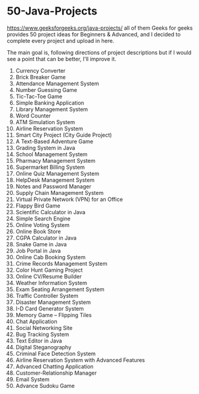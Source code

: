 # 50-Java-Projects
https://www.geeksforgeeks.org/java-projects/ all of them
Geeks for geeks provides 50 project ideas for Beginners & Advanced, and I decided to complete every project and upload in here.

The main goal is, following directions of project descriptions but if I would see a point that can be better, I'll improve it.

1. Currency Converter 
2. Brick Breaker Game
3. Attendance Management System
4. Number Guessing Game
5. Tic-Tac-Toe Game
6. Simple Banking Application
7. Library Management System 
8. Word Counter 
9. ATM Simulation System
10. Airline Reservation System
11. Smart City Project (City Guide Project)
12. A Text-Based Adventure Game
13. Grading System in Java
14. School Management System 
15. Pharmacy Management System
16. Supermarket Billing System
17. Online Quiz Management System
18. HelpDesk Management System
19. Notes and Password Manager
20. Supply Chain Management System
21. Virtual Private Network (VPN) for an Office
22. Flappy Bird Game
23. Scientific Calculator in Java
24. Simple Search Engine
25. Online Voting System
26. Online Book Store 
27. CGPA Calculator in Java
28. Snake Game in Java
29. Job Portal in Java 
30. Online Cab Booking System 
31. Crime Records Management System
32. Color Hunt Gaming Project
33. Online CV/Resume Builder
34. Weather Information System
35. Exam Seating Arrangement System
36. Traffic Controller System
37. Disaster Management System
38. I-D Card Generator System
39. Memory Game – Flipping Tiles
40. Chat Application
41. Social Networking Site
42. Bug Tracking System
43. Text Editor in Java
44. Digital Steganography
45. Criminal Face Detection System
46. Airline Reservation System with Advanced Features
47. Advanced Chatting Application 
48. Customer-Relationship Manager 
49. Email System
50.  Advance Sudoku Game 
